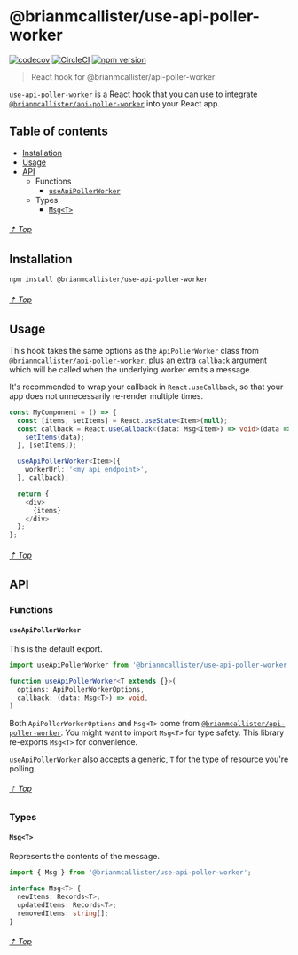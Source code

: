 # @brianmcallister/use-api-poller-worker

[![codecov](https://codecov.io/gh/brianmcallister/use-api-poller-worker/branch/master/graph/badge.svg)](https://codecov.io/gh/brianmcallister/use-api-poller-worker) [![CircleCI](https://circleci.com/gh/brianmcallister/use-api-poller-worker.svg?style=svg)](https://circleci.com/gh/brianmcallister/use-api-poller-worker) [![npm version](https://img.shields.io/npm/v/@brianmcallister/use-api-poller-worker?label=version&color=%2354C536&logo=npm)](https://www.npmjs.com/package/@brianmcallister/use-api-poller-worker)

> React hook for @brianmcallister/api-poller-worker

`use-api-poller-worker` is a React hook that you can use to integrate [`@brianmcallister/api-poller-worker`](https://github.com/brianmcallister/api-poller-worker) into your React app.

## Table of contents

- [Installation](#installation)
- [Usage](#usage)
- [API](#api)
  - Functions
    - [`useApiPollerWorker`](#useapipollerworker)
  - Types
    - [`Msg<T>`](#msgt)

###### [⇡ Top](#table-of-contents)

## Installation

```sh
npm install @brianmcallister/use-api-poller-worker
```

###### [⇡ Top](#table-of-contents)

## Usage

This hook takes the same options as the `ApiPollerWorker` class from [`@brianmcallister/api-poller-worker`](https://github.com/brianmcallister/api-poller-worker), plus an extra `callback` argument which will be called when the underlying worker emits a message.

It's recommended to wrap your callback in `React.useCallback`, so that your app does not unnecessarily re-render multiple times.

```ts
const MyComponent = () => {
  const [items, setItems] = React.useState<Item>(null);
  const callback = React.useCallback<(data: Msg<Item>) => void>(data => {
    setItems(data);
  }, [setItems]);

  useApiPollerWorker<Item>({
    workerUrl: '<my api endpoint>',
  }, callback);

  return {
    <div>
      {items}
    </div>
  };
};
```

###### [⇡ Top](#table-of-contents)

## API

### Functions

#### `useApiPollerWorker`

This is the default export.

```ts
import useApiPollerWorker from '@brianmcallister/use-api-poller-worker';

function useApiPollerWorker<T extends {}>(
  options: ApiPollerWorkerOptions,
  callback: (data: Msg<T>) => void,
)
```

Both `ApiPollerWorkerOptions` and `Msg<T>` come from [`@brianmcallister/api-poller-worker`](https://github.com/brianmcallister/api-poller-worker). You might want to import `Msg<T>` for type safety. This library re-exports `Msg<T>` for convenience.

`useApiPollerWorker` also accepts a generic, `T` for the type of resource you're polling.

###### [⇡ Top](#table-of-contents)

### Types

#### `Msg<T>`

Represents the contents of the message.

```ts
import { Msg } from '@brianmcallister/use-api-poller-worker';
```

```ts
interface Msg<T> {
  newItems: Records<T>;
  updatedItems: Records<T>;
  removedItems: string[];
}
```

###### [⇡ Top](#table-of-contents)
